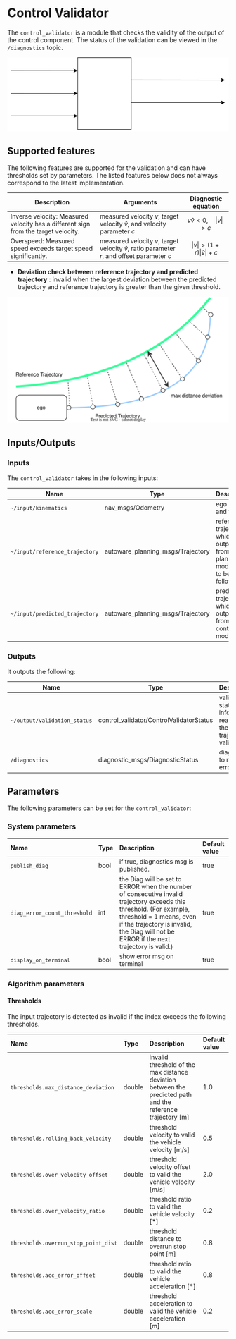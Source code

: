 # Control Validator

The `control_validator` is a module that checks the validity of the output of the control component. The status of the validation can be viewed in the `/diagnostics` topic.

![control_validator](./image/control_validator.drawio.svg)

## Supported features

The following features are supported for the validation and can have thresholds set by parameters.
The listed features below does not always correspond to the latest implementation.

| Description                                                                        | Arguments                                                                                       |                  Diagnostic equation                  |
| ---------------------------------------------------------------------------------- | ----------------------------------------------------------------------------------------------- | :---------------------------------------------------: |
| Inverse velocity: Measured velocity has a different sign from the target velocity. | measured velocity $v$, target velocity $\hat{v}$, and velocity parameter $c$                    |      $v \hat{v} < 0, \quad \lvert v \rvert > c$       |
| Overspeed: Measured speed exceeds target speed significantly.                      | measured velocity $v$, target velocity $\hat{v}$, ratio parameter $r$, and offset parameter $c$ | $\lvert v \rvert > (1 + r) \lvert \hat{v} \rvert + c$ |

- **Deviation check between reference trajectory and predicted trajectory** : invalid when the largest deviation between the predicted trajectory and reference trajectory is greater than the given threshold.

![trajectory_deviation](./image/trajectory_deviation.drawio.svg)

## Inputs/Outputs

### Inputs

The `control_validator` takes in the following inputs:

| Name                           | Type                              | Description                                                                    |
| ------------------------------ | --------------------------------- | ------------------------------------------------------------------------------ |
| `~/input/kinematics`           | nav_msgs/Odometry                 | ego pose and twist                                                             |
| `~/input/reference_trajectory` | autoware_planning_msgs/Trajectory | reference trajectory which is outputted from planning module to to be followed |
| `~/input/predicted_trajectory` | autoware_planning_msgs/Trajectory | predicted trajectory which is outputted from control module                    |

### Outputs

It outputs the following:

| Name                         | Type                                     | Description                                                               |
| ---------------------------- | ---------------------------------------- | ------------------------------------------------------------------------- |
| `~/output/validation_status` | control_validator/ControlValidatorStatus | validator status to inform the reason why the trajectory is valid/invalid |
| `/diagnostics`               | diagnostic_msgs/DiagnosticStatus         | diagnostics to report errors                                              |

## Parameters

The following parameters can be set for the `control_validator`:

### System parameters

| Name                         | Type | Description                                                                                                                                                                                                                                | Default value |
| :--------------------------- | :--- | :----------------------------------------------------------------------------------------------------------------------------------------------------------------------------------------------------------------------------------------- | :------------ |
| `publish_diag`               | bool | if true, diagnostics msg is published.                                                                                                                                                                                                     | true          |
| `diag_error_count_threshold` | int  | the Diag will be set to ERROR when the number of consecutive invalid trajectory exceeds this threshold. (For example, threshold = 1 means, even if the trajectory is invalid, the Diag will not be ERROR if the next trajectory is valid.) | true          |
| `display_on_terminal`        | bool | show error msg on terminal                                                                                                                                                                                                                 | true          |

### Algorithm parameters

#### Thresholds

The input trajectory is detected as invalid if the index exceeds the following thresholds.

| Name                                 | Type   | Description                                                                                                 | Default value |
| :----------------------------------- | :----- | :---------------------------------------------------------------------------------------------------------- | :------------ |
| `thresholds.max_distance_deviation`  | double | invalid threshold of the max distance deviation between the predicted path and the reference trajectory [m] | 1.0           |
| `thresholds.rolling_back_velocity`   | double | threshold velocity to valid the vehicle velocity [m/s]                                                      | 0.5           |
| `thresholds.over_velocity_offset`    | double | threshold velocity offset to valid the vehicle velocity [m/s]                                               | 2.0           |
| `thresholds.over_velocity_ratio`     | double | threshold ratio to valid the vehicle velocity [*]                                                           | 0.2           |
| `thresholds.overrun_stop_point_dist` | double | threshold distance to overrun stop point [m]                                                                | 0.8           |
| `thresholds.acc_error_offset`        | double | threshold ratio to valid the vehicle acceleration [*]                                                       | 0.8           |
| `thresholds.acc_error_scale`         | double | threshold acceleration to valid the vehicle acceleration [m]                                                | 0.2           |

